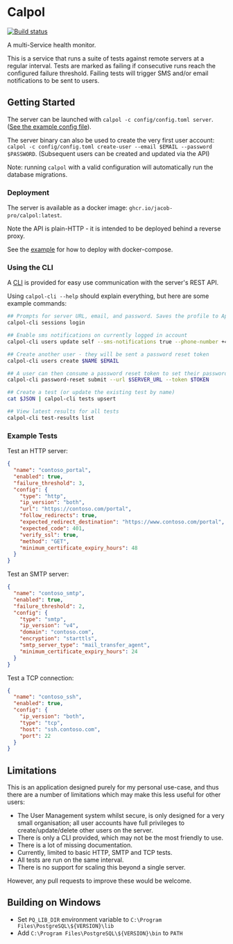 # Calpol

[![Build status](https://github.com/jacob-pro/calpol/actions/workflows/rust.yml/badge.svg)](https://github.com/jacob-pro/calpol/actions)

A multi-Service health monitor.

This is a service that runs a suite of tests against remote servers at a regular interval. Tests are marked as failing
if consecutive runs reach the configured failure threshold. Failing tests will trigger SMS and/or email notifications
to be sent to users.

## Getting Started

The server can be launched with `calpol -c config/config.toml server`. 
([See the example config file](./config/example.toml)).

The server binary can also be used to create the very first user account: 
`calpol -c config/config.toml create-user --email $EMAIL --password $PASSWORD`.
(Subsequent users can be created and updated via the API)

Note: running `calpol` with a valid configuration will automatically run the database migrations.

### Deployment

The server is available as a docker image: `ghcr.io/jacob-pro/calpol:latest`.

Note the API is plain-HTTP - it is intended to be deployed behind a reverse proxy.

See the [example](./config/docker-compose-example.yml) for how to deploy with docker-compose.

### Using the CLI

A [CLI](./calpol-cli) is provided for easy use communication with the server's REST API.

Using `calpol-cli --help` should explain everything, but here are some example commands:

```bash
## Prompts for server URL, email, and password. Saves the profile to AppData (or equivalent)
calpol-cli sessions login

## Enable sms notifications on currently logged in account
calpol-cli users update self --sms-notifications true --phone-number +4400000000

## Create another user - they will be sent a password reset token
calpol-cli users create $NAME $EMAIL 

## A user can then consume a password reset token to set their password
calpol-cli password-reset submit --url $SERVER_URL --token $TOKEN

## Create a test (or update the existing test by name)
cat $JSON | calpol-cli tests upsert

## View latest results for all tests
calpol-cli test-results list
```

### Example Tests

Test an HTTP server:

```json
{
  "name": "contoso_portal", 
  "enabled": true,
  "failure_threshold": 3,
  "config": {
    "type": "http",
    "ip_version": "both",
    "url": "https://contoso.com/portal",
    "follow_redirects": true,
    "expected_redirect_destination": "https://www.contoso.com/portal",
    "expected_code": 401,
    "verify_ssl": true,
    "method": "GET",
    "minimum_certificate_expiry_hours": 48
  }
}
```

Test an SMTP server:

```json
{
  "name": "contoso_smtp",
  "enabled": true,
  "failure_threshold": 2,
  "config": {
    "type": "smtp",
    "ip_version": "v4",
    "domain": "contoso.com",
    "encryption": "starttls",
    "smtp_server_type": "mail_transfer_agent",
    "minimum_certificate_expiry_hours": 24
  }
}
```

Test a TCP connection:

```json
{
  "name": "contoso_ssh",
  "enabled": true,
  "config": {
    "ip_version": "both",
    "type": "tcp",
    "host": "ssh.contoso.com",
    "port": 22
  }
}
```

## Limitations

This is an application designed purely for my personal use-case, and thus there are a number of limitations which
may make this less useful for other users:

- The User Management system whilst secure, is only designed for a very small organisation; all user accounts have 
  full privileges to create/update/delete other users on the server.
- There is only a CLI provided, which may not be the most friendly to use.
- There is a lot of missing documentation.
- Currently, limited to basic HTTP, SMTP and TCP tests.
- All tests are run on the same interval.
- There is no support for scaling this beyond a single server.

However, any pull requests to improve these would be welcome.

## Building on Windows

- Set `PQ_LIB_DIR` environment variable to `C:\Program Files\PostgreSQL\${VERSION}\lib`
- Add `C:\Program Files\PostgreSQL\${VERSION}\bin` to `PATH`
